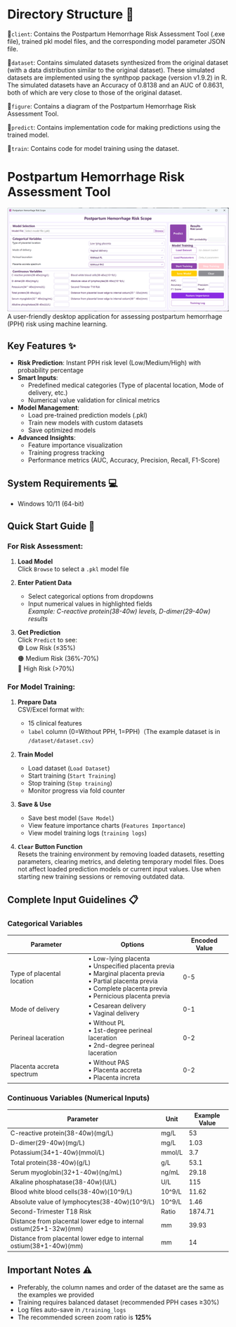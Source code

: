 # Directory Structure 📂
📂`client`: Contains the Postpartum Hemorrhage Risk Assessment Tool (.exe file), trained pkl model files, and the corresponding model parameter JSON file.

📂`dataset`: Contains simulated datasets synthesized from the original dataset (with a data distribution similar to the original dataset). These simulated datasets are implemented using the synthpop package (version v1.9.2) in R. The simulated datasets have an Accuracy of 0.8138 and an AUC of 0.8631, both of which are very close to those of the original dataset.

📂`figure`: Contains a diagram of the Postpartum Hemorrhage Risk Assessment Tool.

📂`predict`: Contains implementation code for making predictions using the trained model.

📂`train`: Contains code for model training using the dataset.


# Postpartum Hemorrhage Risk Assessment Tool

![Client](https://github.com/Zhangcantprogram/PPH_Prediction/blob/main/figure/client_figure.png?raw=true)  
A user-friendly desktop application for assessing postpartum hemorrhage (PPH) risk using machine learning.

## Key Features ✨
- **Risk Prediction**: Instant PPH risk level (Low/Medium/High) with probability percentage
- **Smart Inputs**: 
  - Predefined medical categories (Type of placental location, Mode of delivery, etc.)
  - Numerical value validation for clinical metrics
- **Model Management**:
  - Load pre-trained prediction models (.pkl)
  - Train new models with custom datasets
  - Save optimized models
- **Advanced Insights**:
  - Feature importance visualization
  - Training progress tracking
  - Performance metrics (AUC, Accuracy, Precision, Recall, F1-Score)

## System Requirements 💻
- Windows 10/11 (64-bit)

## Quick Start Guide 🚀

### For Risk Assessment:
1. **Load Model**  
   Click `Browse` to select a `.pkl` model file
   
2. **Enter Patient Data**  
   - Select categorical options from dropdowns  
   - Input numerical values in highlighted fields  
     *Example: C-reactive protein(38-40w) levels, D-dimer(29-40w) results*

3. **Get Prediction**  
   Click `Predict` to see:  
   🟢 Low Risk (≤35%)  
   🟠 Medium Risk (36%-70%)  
   🔴 High Risk (>70%)

### For Model Training:
1. **Prepare Data**  
   CSV/Excel format with:
   - 15 clinical features
   - `label` column (0=Without PPH, 1=PPH)（The example dataset is in `/dataset/dataset.csv`）
2. **Train Model**  
   - Load dataset (`Load Dataset`)
   - Start training (`Start Training`)
   - Stop training (`Stop training`)
   - Monitor progress via fold counter
3. **Save & Use**  
   - Save best model (`Save Model`)
   - View feature importance charts (`Features Importance`)
   - View model training logs (`training logs`)

4. **`Clear` Button Function**  
   Resets the training environment by removing loaded datasets, resetting parameters, clearing metrics, and deleting temporary model files. Does not affect loaded prediction models or current input values. Use when starting new training sessions or removing outdated data.

## Complete Input Guidelines 📋

### Categorical Variables
| Parameter                  | Options                                                      | Encoded Value |
| -------------------------- | ------------------------------------------------------------ | ------------- |
| Type of placental location | • Low-lying placenta<br>• Unspecified placenta previa<br>• Marginal placenta previa<br>• Partial placenta previa<br>• Complete placenta previa<br>• Pernicious placenta previa | 0-5           |
| Mode of delivery           | • Cesarean delivery<br>• Vaginal delivery                    | 0-1           |
| Perineal laceration        | • Without PL<br>• 1st-degree perineal laceration<br>• 2nd-degree perineal laceration | 0-2           |
| Placenta accreta spectrum  | • Without PAS<br>• Placenta accreta<br>• Placenta increta    | 0-2           |

### Continuous Variables (Numerical Inputs)
| Parameter                                                    | Unit   | Example Value |
| ------------------------------------------------------------ | ------ | ------------- |
| C-reactive protein(38-40w)(mg/L)                             | mg/L   | 53            |
| D-dimer(29-40w)(mg/L)                                        | mg/L   | 1.03          |
| Potassium(34+1-40w)(mmol/L)                                  | mmol/L | 3.7           |
| Total protein(38-40w)(g/L)                                   | g/L    | 53.1          |
| Serum myoglobin(32+1-40w)(ng/mL)                             | ng/mL  | 29.18         |
| Alkaline phosphatase(38-40w)(U/L)                            | U/L    | 115           |
| Blood white blood cells(38-40w)(10^9/L)                      | 10^9/L | 11.62         |
| Absolute value of lymphocytes(38-40w)(10^9/L)                | 10^9/L | 1.46          |
| Second-Trimester T18 Risk                                    | Ratio  | 1874.71       |
| Distance from placental lower edge to internal ostium(25+1-32w)(mm) | mm     | 39.93         |
| Distance from placental lower edge to internal ostium(38+1-40w)(mm) | mm     | 14            |

## Important Notes ⚠️

- Preferably, the column names and order of the dataset are the same as the examples we provided
- Training requires balanced dataset (recommended PPH cases ≥30%)
- Log files auto-save in `/training_logs`
- The recommended screen zoom ratio is **125%**
